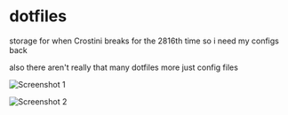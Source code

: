 # dotfiles

storage for when Crostini breaks for the 2816th time so i need my configs back

also there aren't really that many dotfiles more just config files

![Screenshot 1](https://cdn.discordapp.com/attachments/797480595491127309/1246515898169168037/tmux_rice.png?ex=665cabe5&is=665b5a65&hm=eeba5b9d3424934928c1a8e233773d582acce6e7b27efd61fab60ec8453a7326&)

![Screenshot 2](https://cdn.discordapp.com/attachments/797480595491127309/1246519915272343612/music_rice.png?ex=665cafa3&is=665b5e23&hm=e25448237085552168acc72ba1cfda7dbcc8cd44819c3e90a05d9872ad4d5b91&)
